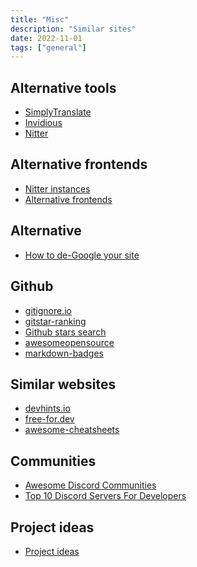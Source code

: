 ```yaml
---
title: "Misc"
description: "Similar sites"
date: 2022-11-01
tags: ["general"]
---
```


<CC>

<div>

## Alternative tools

- [SimplyTranslate](https://simplytranslate.org/)
- [Invidious](https://invidious.snopyta.org/)
- [Nitter](https://nitter.net/)

</div>


<div>

## Alternative frontends

- [Nitter instances](https://github.com/xnaas/nitter-instances)
- [Alternative frontends](https://github.com/digitalblossom/alternative-frontends)

</div>

<div>

## Alternative

- [How to de-Google your site](https://markosaric.com/degoogleify/)

</div>

<div>

## Github

- [gitignore.io](gitignore.io)
- [gitstar-ranking](https://gitstar-ranking.com/)
- [Github stars search](https://github.com/search?o=desc&q=stars%3A%3E1&s=stars&type=Repositories)
- [awesomeopensource](https://awesomeopensource.com/projects/)
- [markdown-badges](https://github.com/Ileriayo/markdown-badges)

</div>

<div>

## Similar websites

- [devhints.io](https://devhints.io/)
- [free-for.dev](https://free-for.dev)
- [awesome-cheatsheets](https://lecoupa.github.io/awesome-cheatsheets/)

</div>

<div>

## Communities

- [Awesome Discord Communities](https://github.com/mhxion/awesome-discord-communities)
- [Top 10 Discord Servers For Developers](https://dev.to/htnguy/top-10-discord-servers-for-developers-559o)

</div>

<div>

## Project ideas

- [Project ideas](https://gist.github.com/MWins/41c6fec2122dd47fdfaca31924647499)

</div>

</CC>
